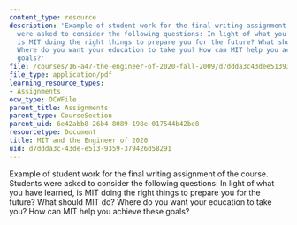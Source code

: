 ```yaml
---
content_type: resource
description: 'Example of student work for the final writing assignment of the course.  Students
  were asked to consider the following questions: In light of what you have learned,
  is MIT doing the right things to prepare you for the future? What should MIT do?
  Where do you want your education to take you? How can MIT help you achieve these
  goals?'
file: /courses/16-a47-the-engineer-of-2020-fall-2009/d7ddda3c43dee5139359379426d58291_MIT16_A47F09_sw1.pdf
file_type: application/pdf
learning_resource_types:
- Assignments
ocw_type: OCWFile
parent_title: Assignments
parent_type: CourseSection
parent_uid: 6e42abb8-26b4-8089-198e-017544b42be8
resourcetype: Document
title: MIT and the Engineer of 2020
uid: d7ddda3c-43de-e513-9359-379426d58291
---
```

Example of student work for the final writing assignment of the course.  Students were asked to consider the following questions: In light of what you have learned, is MIT doing the right things to prepare you for the future? What should MIT do? Where do you want your education to take you? How can MIT help you achieve these goals?

